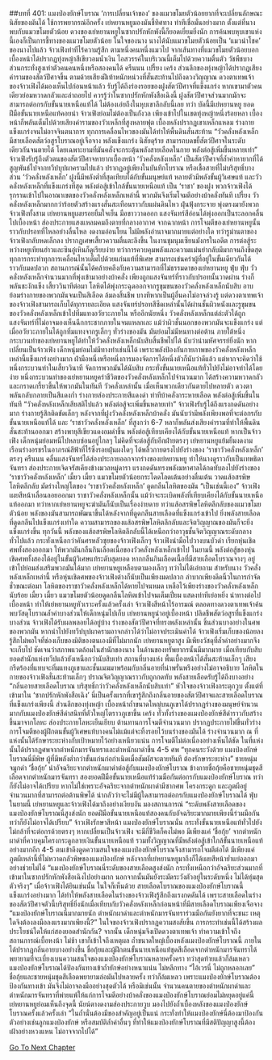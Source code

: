 ##บทที่ 401: แมงป่องยักษ์โบราณ
‘การเปลี่ยนเจ้าของ’ ของแมวขโมยตัวน้อยยากที่จะเปลี่ยนลักษณะนิสัยของมันได้ ใช้การพยากรณ์อีกครั้ง
เย่หยานหยูมองมันชี้ทิศทาง ท่าทีเชื่อมั่นอย่างมาก
ตั้งแต่ที่นางพบกับแมวขโมยตัวน้อย ดวงของเย่หยานหยูในซากปรักหักพังนี้ก็ยอดเยี่ยมยิ่งนัก การค้นพบหุบเขาแห่งนี้เองก็เป็นการชี้ทางของแมวขโมยตัวน้อย
ในใจของนาง นางได้นับแมวขโมยตัวน้อยเป็น ‘แมวนำโชค’ ของนางไปแล้ว
จ้าวเฟิงท่าทีไร้ความรู้สึก ตามหนึ่งคนหนึ่งแมวไป
จากเส้นทางที่แมวขโมยตัวน้อยบอก เบื้องหน้าได้ปรากฏทุ่งหญ้าสีเขียวอมน้ำเงิน ไอสวรรค์ในบริเวณนี้เต็มไปด้วยความตื่นตัว วัชพืชบางส่วนกระทั่งสูงเท่าตัวคนคนหนึ่งหรือสองคนได้
ครืนนน
เปรี้ยง เคร้ง
ส่วนลึกของทุ่งหญ้าได้ปรากฏเสียงคำรามของสัตว์ปีศาจขึ้น ตามด้วยเสียงฝีเท้าหนักหน่วงที่สั่นสะท้านไปถึงดวงวิญญาณ
ดวงตาเทพเจ้าของจ้าวเฟิงได้มองเห็นไปก่อนหน้าแล้ว รับรู้ได้ถึงร่องรอยของฝูงสัตว์ปีศาจที่แข็งแกร่ง
หากเขามาตัวคนเดียวย่อมหวาดกลัวและล่าถอยไป
ควรรู้ว่าในซากปรักหักพังสือเฉิงนี้ ฝูงสัตว์ปีศาจส่วนมากมักจะสามารถต่อกรกับขั้นนายเหนือแท้ได้ ไม่ต้องเอ่ยถึงในหุบเขาลึกลับนี้เลย
ทว่า บัดนี้มีเย่หยานหยู ยอดฝีมือขั้นนายเหนือแท้คอยนำ จ้าวเฟิงย่อมไม่ต้องเป็นกังวล
เพียงเข้าไปในเขตทุ่งหญ้าหนึ่งร้อยหลา เบื้องหน้าก็พลันเต็มไปด้วยเสียงคำรามของวัวเหล็กที่สูงหลายฟุต เบื้องหลังปรากฏเขาเหล็กแหลม ร่างกายแข็งแกร่งจนไม่อาจจินตนาการ ทุกการเคลื่อนไหวของมันได้ทำให้พื้นดินสั่นสะท้าน
“วัวคลั่งหลังเหล็ก มีสายเลือดสัตว์อสูรโบราณอยู่เจือจาง พลังแข็งแกร่ง นิสัยดุร้าย สามารถบดขยี้สัตว์ปีศาจในระดับเดียวกันจนตายได้ โดยเฉพาะยามที่มันคลั่งจะกระตุ้นพลังสายเลือดในกาย พลังต่อสู้เพิ่มขึ้นหลายเท่า”
จ้าวเฟิงรับรู้ถึงตัวตนของสัตว์ปีศาจหายากเบื้องหน้า
‘วัวคลั่งหลังเหล็ก’ เป็นสัตว์ปีศาจที่ล้ำค่าหายากที่ได้สูญพันธ์ไปจากทวีปบุปผาครามไปแล้ว ปรากฏอยู่เพียงในบันทึกโบราณ หรือเชื้อสายที่ไม่บริสุทธิ์บางส่วน
‘วัวคลั่งหลังเหล็ก’ ฝูงนี้มีพลังต่ำที่สุดเทียบได้กับขั้นมนุษย์แท้ หลายตัวมีพลังขั้นผู้วิเศษแท้
และวัวคลั่งหลังเหล็กที่แข็งแกร่งที่สุด พลังต่อสู้เข้าใกล้ขั้นนายเหนือแท้ เป็น ‘ราชา’ ของฝูง
พวกจ้าวเฟิงได้รุกรานเข้าไปในอาณาเขตของวัวคลั่งหลังเหล็กเหล่านี้ พวกมันจึงเริ่มโจมตีอย่างบ้าคลั่งทันที
เปรี้ยง
วัวคลั่งหลังเหล็กมากกว่าร้อยตัวสร้างแรงสั่นสะเทือนราวกับแผ่นดินไหว ฝุ่นฟุ้งกระจาย พุ่งตรงมายังพวกจ้าวเฟิงทั้งสาม
เย่หยานหยูเผยรอยยิ้มใจเย็น มือขาววาดออก แสงจันทร์สีอ่อนได้พุ่งออกเป็นระลอกคลื่นไปเบื้องหน้า ส่องประกายแสงแหลมคมถึงตายที่กลางอากาศ
จากฉากหน้า การโจมตีของเย่หยานหยูนั้นราวกับปรอทที่ไหลอย่างลื่นไหล งดงามอ่อนโยน ไม่มีพลังอำนาจมากมายแต่อย่างใด
ทว่ารูม่านตาของจ้าวเฟิงกลับหดเล็กลง ปรากฏเศษเสี้ยวความตื่นตะลึงขึ้น
ในงานชุมนุมเซียนมังกรในอดีต การต่อสู้ระหว่างหยูเทียนฮ่าวและซินอู๋เหินก็ดูเรียบง่าย ทว่าการควบคุมพลังและความแม่นยำกลับมีมากจนถึงขีดสุด ทุกการกระทำทุกการเคลื่อนไหวเต็มไปด้วยแก่นแท้ที่พิเศษ สามารถเข่นคร่าผู้ที่อยู่ในขั้นเดียวกันได้ราวกับมดปลวก
สถานการณ์นั้นได้คล้ายคลึงกับความสามารถที่ไม่ธรรมดาของเย่หยานหยู
ฟุ่บ ฟุ่บ
วัวคลั่งหลังเหล็กจำนวนมากที่พุ่งเข้ามาอย่างบ้าคลั่ง เพียงถูกแสงจันทร์ที่ราวกับปรอทนั้นวาดผ่าน ร่างก็พลันชะงักแข็ง
เสี้ยววินาทีต่อมา
โลหิตได้พุ่งกระฉุดออกจากรูขุมขนของวัวคลั่งหลังเหล็กนับสิบ อาบย้อมร่างกายของพวกมันจนเป็นสีเลือด ล้มลงสิ้นชีพ
บางทีหากเป็นผู้อื่นคงไม่อาจล่วงรู้
แต่ดวงตาเทพเจ้าของจ้าวเฟิงสามารถเก็บได้ทุกรายละเอียด แสงจันทร์ปรอทสีซีดเหล่านั้นได้ผ่านชั้นผิวหนังและรูขุมขนของวัวคลั่งหลังเหล็กเข้าไปทิ่มแทงอวัยวะภายใน
หรืออีกนัยหนึ่ง
วัวคลั่งหลังเหล็กแต่ล่ะตัวได้ถูกแสงจันทร์ที่ไม่อาจมองเห็นฉีกกระชากภายในจนแหลกเละ
แม้ว่าผิวชั้นนอกของพวกมันจะแข็งแกร่ง แต่เมื่ออวัยวะภายในได้ถูกทิ่มแทงจากรูเล็กๆ ทั่วร่างของมัน มันย่อมไม่มีหนทางต่อต้าน
ภายใต้หนึ่งกระบวนท่าของเย่หยานหยูได้ทำให้วัวคลั่งหลังเหล็กนับสิบสิ้นชีพไปได้ นับว่าน่ามหัศจรรย์ยิ่งนัก
หากเปลี่ยนเป็นจ้าวเฟิง เด็กหนุ่มย่อมไม่มีทางทำเช่นนี้ได้
เพราะพลังป้องกันกายภาพของวัวคลั่งหลังเหล็กเหล่านี้แข็งแกร่งอย่างมาก ฝ่ามือหนึ่งหรือหนึ่งการมองจัดการได้หนึ่งตัวก็นับว่าดีแล้ว แต่หากจะคิดว่าใช้หนึ่งกระบวนท่าในเสี้ยววินาที จัดการพวกมันได้นับสิบ กระทั่งขั้นนายเหนือแท้ทั่วไปยังไม่อาจทำได้โดยง่าย
หนึ่งกระบวนท่าของเย่หยานหยูคร่าชีวิตของวัวคลั่งหลังเหล็กไปจำนวนมาก ได้สร้างความหวาดกลัวและกราดเกรี้ยวขึ้นให้พวกมันในทันที
วัวคลั่งเหล่านั้น เมื่อเห็นพวกเดียวกันตายไปหลายตัว ดวงตาพลันกลับกลายเป็นสีแดงก่ำ ร่างกายส่องประกายสีแดงดำ ท่าทีบ้าคลั่งกระหายเลือด พลังต่อสู้เพิ่มขึ้นในทันที
“วัวคลั่งหลังเหล็กเสียสติไปแล้ว พลังต่อสู้จะเพิ่มขึ้นหลายเท่า”
จ้าวเฟิงรับรู้ได้ถึงแรงกดดันอย่างมาก ร่างกายรู้สึกติดขัดเล็กๆ
หลังจากที่ฝูงวัวคลั่งหลังเหล็กบ้าคลั่ง มันนับว่ามีพลังเพียงพอที่จะต่อกรกับขั้นนายเหนือแท้ได้
และ ‘ราชาวัวคลั่งหลังเหล็ก’ ที่สูงกว่า 6-7 หลาก็พลันส่งเสียงคำรามที่ทำให้พื้นดินสั่นสะท้านออกมา สร้างพายุสีเขียวแดงอมดำขึ้น พลังต่อสู้เทียบเคียงได้กับขั้นนายเหนือแท้
หากเป็นจ้าวเฟิง เด็กหนุ่มย่อมหนีไปหลบซ่อนอยู่ไกลๆ ไม่คิดที่จะต่อสู้กับอีกฝ่ายตรงๆ
เย่หยานหยูแย้มยิ้มงดงาม เรือนร่างอรชรในอาภรณ์สีฟ้าที่ไร้ซึ่งรอยฝุ่นผงใดๆ ได้พลิ้วกายตรงไปยังร่างของ ‘ราชาวัวคลั่งหลังเหล็ก’ ตรงๆ
ครืนนน
คลื่นแสงจันทร์ได้ส่องประกายออกจากร่างของเย่หยานหยู ทำให้นางดูราวกับเป็นเทพธิดาจันทรา ส่องประกายเจิดจรัสเคียงข้างมวลหมู่ดารา แรงกดดันทรงพลังมหาศาลได้กดทับลงไปยังร่างของ ‘ราชาวัวคลั่งหลังเหล็ก’
เมี้ยว เมี้ยว
แมวขโมยตัวน้อยกระโดดโลดเต้นอย่างตื่นเต้น วาดแส้อสรพิษโลหิตลึกลับ มัดร่างใหญ่โตของ ‘ราชาวัวคลั่งหลังเหล็ก’ ดูดกลืนโลหิตของมัน
“เป็นเช่นนี้เอง”
จ้าวเฟิงเผยสีหน้าเลื่อนลอยออกมา
ราชาวัวคลั่งหลังเหล็กนั้น แม้ว่าจะระเบิดพลังที่เทียบเคียงได้กับขั้นนายเหนือแท้ออกมา ทว่าหากเย่หยานหยูจะฆ่ามันก็นับเป็นเรื่องง่ายดาย
ทว่าแส้อสรพิษโลหิตลึกลับของแมวขโมยตัวน้อย พลังของมันสามารถพัฒนาขึ้นได้หลังจากที่ดูดกลืนสายเลือดที่แข็งแกร่งเข้าไป ยิ่งพลังสายเลือดที่ดูดกลืนไปแข็งแกร่งเท่าใด ความสามารถของแส้อสรพิษโลหิตลึกลับและจิตวิญญาณของมันก็จะยิ่งแข็งแกร่งขึ้น
ทุกวันนี้ พลังของแส้อสรพิษโลหิตลึกลับนี้ได้เหนือกว่าอาวุธชั้นจิตวิญญาณระดับกลางทั่วไปแล้ว กระทั่งเหนือกว่าคันศรหลัวซุยของจ้าวเฟิงเล็กๆ
จ้าวเฟิงนำมือไปวางบนบัวดำ เรียกหุ่นเชิดศพทั้งสองออกมา ให้พวกมันกลืนกินเลือดเนื้อของวัวคลั่งหลังเหล็กเข้าไป
ในยามนี้ พลังต่อสู้ของหุ่นเชิดศพทั้งสองได้อยู่ในขั้นผู้วิเศษแท้ระดับสุดยอด หากกลืนกินเลือดเนื้อที่มีสายเลือดโบราณจางๆ อยู่เข้าไปย่อมส่งเสริมพวกมันได้มาก
เย่หยานหยูเหลือบตามองเล็กๆ ทว่าไม่ได้เอ่ยถาม
สำหรับนาง วัวคลั่งหลังเหล็กเหล่านี้ หรือหุ่นเชิดศพของจ้าวเฟิงต่างก็นับเป็นเพียงมดปลวก ลำบากเพียงดีดนิ้วในการกำจัด
ชั่วขณะต่อมา
โลหิตของราชาวัวคลั่งหลังเหล็กได้หายไปจนหมด เหลือไว้เพียงร่างของวัวคลั่งหลังเหล็กนับร้อย
เมี้ยว เมี้ยว
แมวขโมยตัวน้อยดูดกลืนโลหิตเข้าไปจนเต็มเปี่ยม แสดงท่าทีเย่อหยิ่ง นำทางต่อไปเบื้องหน้า ทำให้เย่หยานหยูหัวเราะครั้งแล้วครั้งเล่า
จ้าวเฟิงสีหน้าไร้อารมณ์ ตลอดทางดวงตาเทพเจ้าค้นพบวัสดุโบราณล้ำค่าบางส่วนให้เด็กหนุ่มไปเก็บ
เย่หยานหยูนำอยู่เบื้องหน้า ปลิดชีพสัตว์อสูรที่แข็งแกร่งบางส่วน จ้าวเฟิงได้รับผลพลอยได้อยู่บ้าง
ร่างของสัตว์ปีศาจที่ทรงพลังเหล่านั้น ชิ้นส่วนบางอย่างในศพของพวกมัน หากนำไปยังทวีปบุปผาครามอาจกล่าวได้ว่าไม่อาจประเมินค่าได้
จ้าวเฟิงเริ่มเก็บของน้อยลง รู้สึกไม่พอใจที่ช่องเก็บของมิติของตนเองมีที่ไม่มากนัก
เย่หยานหยูตาสูง มีเพียงวัสดุที่ล้ำค่าอย่างมากจึงจะเก็บไป ชัดเจนว่าสภาพแวดล้อมในสำนักของนาง ในด้านของทรัพยากรนั้นมีมากมาย เมื่อเทียบกับสิบยอดสำนักแห่งทวีปแล้วยังเหนือกว่านับสิบเท่า
สถานที่บางแห่ง
พื้นเบื้องหน้าได้สั่นสะท้านเล็กๆ เสียงกรีดร้องที่แทบจะทิ่มแทงภูเขาและชั้นเมฆมาพร้อมกับกลิ่นอายที่น่าพรั่นพรึงอย่างไม่อาจอธิบาย
โลหิตในกายของจ้าวเฟิงสั่นสะท้านเล็กๆ ปราณจิตวิญญาณราวกับถูกกดทับ พลังสายเลือดรับรู้ได้ถึงบางอย่าง
“กลิ่นอายสายเลือดโบราณ บริสุทธิ์กว่าวัวคลั่งหลังเหล็กนับสิบเท่า”
หัวใจของจ้าวเฟิงกระตุกวูบ
ตั้งแต่ที่เข้ามาใน ‘ซากปรักหักพังสือเฉิง’ นี่เป็นครั้งแรกที่เขารู้สึกถึงกลิ่นอายของสัตว์ปีศาจและสายเลือดโบราณที่แข็งแกร่งเพียงนี้
ส่วนลึกของทุ่งหญ้า เบื้องหน้าถ้ำขนาดใหญ่บนภูเขาได้ปรากฏร่างของมนุษย์จำนวนมากกับแมงป่องยักษ์สีดำสนิทที่ตัวใหญ่โตราวภูเขาขึ้น
เคร้ง
ทั่วทั้งร่างของแมงป่องยักษ์สีดำราวกับสร้างขึ้นมาจากโลหะ ส่องประกายโลหะเย็นเยียบ ต้านทานการโจมตีจำนวนมาก ปรากฏประกายไฟขึ้นทั่วร่าง
การโจมตีของผู้ฝึกตนขั้นผู้วิเศษแท้บางคนไม่แม้แต่จะทิ้งรอยไว้บนร่างของมันได้
ร่างจำนวนมาก ณ ที่แห่งนั้นได้รักษาระยะห่างกับเป้าหมายไว้อย่างเหนียวแน่น การโจมตีไม่ต่อเนื่องอย่างเห็นได้ชัด
ในที่แห่งนั้นได้ปรากฏศพจากตำหนักมารจันทราและตำหนักผาดำขึ้น 4-5 ศพ
“ทุกคนระวังด้วย แมงป่องยักษ์โบราณนี่มีพิษ ผู้ที่มีพลังต่ำกว่าขั้นแก่นก่อกำเนิดเมื่อสัมผัสจะตายทันที ต้องรักษาระยะห่าง”
ชายหนุ่มจมูกดำ ‘ชื่อกุ้ย’ นำอัจฉริยะจากตำหนักผาดำต่อสู้กับแมงป่องยักษ์โบราณ
ข้างกายชื่อกุ้ยคือชายหนุ่มชุดสีเลือดจากตำหนักมารจันทรา สองยอดฝีมือขั้นนายเหนือแท้ร่วมมือกันต่อกรกับแมงป่องยักษ์โบราณ ทว่าก็ยังไม่อาจได้เปรียบ
หากไม่ใช่เพราะอัจฉริยะจากตำหนักผาดำมีซากศพ โครงกระดูก และภูตผีอยู่จำนวนมากที่สามารถต่อต้านพิษได้ น่ากลัวว่าจะไม่มีผู้ใดสามารถต่อกรกับแมงป่องยักษ์โบราณได้
ฟุ่บ
ในยามนี้
เย่หยานหยูและจ้าวเฟิงได้มาถึงอย่างเงียบงัน มองสถานการณ์
“ระดับพลังสายเลือดของแมงป่องยักษ์โบราณนี่สูงส่งนัก ยอดฝีมือขั้นนายเหนือแท้สองคนกับอัจฉริยะมากมายเพียงนี้ร่วมมือกัน ทว่าก็ยังไม่อาจได้เปรียบ”
จ้าวเฟิงรักษาสีหน้า
แมงป่องยักษ์โบราณนั่น กระทั่งขั้นนายเหนือแท้ทั่วไปยังไม่กล้าที่จะต่อกรด้วยตรงๆ หากเปลี่ยนเป็นจ้าวเฟิง จะมีกี่ชีวิตก็คงไม่พอ
มีเพียงแค่ ‘ชื่อกุ้ย’ จากตำหนักผาดำที่ควบคุมโครงกระดูกลายเงินขั้นนายเหนือแท้ รวมทั้งวิญญาณที่มีพลังต่อสู้เข้าใกล้ขั้นนายเหนือแท้อย่างมากอีก 4-5 ตนเข้าดึงดูดความสนใจของแมงป่องยักษ์โบราณจึงสามารถโจมตีต่อได้
มีเพียงแค่ภูตผีเหล่านี้ที่ไม่หวาดกลัวพิษของแมงป่องยักษ์
หลังจากที่เย่หยานหยูมาถึงก็ได้เผยสีหน้าย่ำแย่ออกมาอย่างช่วยไม่ได้ “แมงป่องยักษ์โบราณนี่ระดับของสายเลือดสูงส่งนัก กระทั่งเหนือกว่าอัจฉริยะส่วนมากที่เข้ามาในซากปรักหักพังสือเฉิงไปอย่างมาก นอกจากนั้นมันยังระมัดระวังตัวอยู่ในระดับหนึ่ง ไม่ได้ทุ่มสุดตัวจริงๆ”
เมื่อจ้าวเฟิงได้ยินเช่นนั้น ในใจก็เห็นด้วย
สายเลือดโบราณของแมงป่องยักษ์โบราณนี้แข็งแกร่งอย่างมาก ได้ทำให้พลังสายเลือดในร่างของจ้าวเฟิงรู้สึกถึงแรงกดดันได้
เพราะสายเลือดในร่างของสัตว์ปีศาจตัวนี้บริสุทธิ์ยิ่งนักเมื่อเทียบกับวัวคลั่งหลังเหล็กก่อนหน้าที่มีสายเลือดโบราณเพียงเจือจาง
“แมงป่องยักษ์โบราณนี่มากมายนัก ตำหนักผาดำและตำหนักมารจันทราร่วมมือกันยังยากที่จะชนะ เหตุใดจึงต้องลงมือลงแรงมากเพียงนี้?”
ในใจของจ้าวเฟิงปรากฏความสงสัยขึ้น
การกระทำเช่นนี้ได้สร้างผลประโยชน์ใดให้แก่สองยอดสำนักกัน?
จากนั้น
เด็กหนุ่มจึงเปิดดวงตาเทพเจ้า ทำความเข้าใจถึงสถานการณ์เบื้อหงน้า
ไม่ช้า
เขาก็เข้าใจถึงเหตุผล
ถ้ำขนาดใหญ่เบื้องหลังแมงป่องยักษ์โบราณนี้ ภายในได้ปรากฏกลิ่นอายบางอย่างขึ้น
ชื่อกุ้ยและผู้ฝึกตนขั้นนายเหนือแท้ชุดสีเลือดจากตำหนักมารจันทราได้พยายามที่จะเบี่ยงเบนความสนใจของแมงป่องยักษ์โบราณหลายครั้งครา ทว่าสุดท้ายแล้วก็ล้มเหลว
แมงป่องยักษ์โบราณได้ป้องกันทางเข้าถ้ำยักษ์อย่างหนาแน่น ไม่หลีกทาง
“ไอ้เวรนี่ ไม่ถูกหลอกเลย”
ชื่อกุ้ยและชายหนุ่มชุดสีเลือดพยายามล่อมันไปหลายครั้ง ทว่าก็ล้มเหลว
เพราะแมงป่องยักษ์โบราณต้องป้องกันทางเข้า มันจึงไม่อาจลงมืออย่างสุดตัวได้
หรือมิเช่นนั้น จำนวนคนตายของตำหนักผาดำและตำหนักมารจันทราที่พ่ายแพ้ให้แก่การโจมตีอย่างบ้าคลั่งของแมงป่องยักษ์โบราณย่อมไม่หยุดอยู่แค่นี้
เย่หยานหยูย่อมเห็นถึงจุดนี้ นัยน์ตางดงามส่องประกายวูบ มองไปยังถ้ำเบื้องหลังของแมงป่องยักษ์โบราณครั้งแล้วครั้งเล่า
“ในถ้ำนั่นต้องมีของสำคัญอยู่เป็นแน่ กระทั่งทำให้แมงป่องยักษ์นี่ต้องมาป้องกัน ตัวอย่างเช่นลูกแมงป่องยักษ์ หรือสมบัติล้ำค่าอื่นๆ ที่ทำให้แมงป่องยักษ์โบราณที่มีสติปัญญาสูงนี้ต้องเฝ้าอย่างหวงแหน ไม่อาจจากไปได้”


[Go To Next Chapter]( ./181.md)
